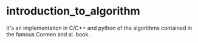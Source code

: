 # introduction_to_algorithm
It's an implementation in C/C++ and python of the algorithms
contained in the famous Cormen and al. book.